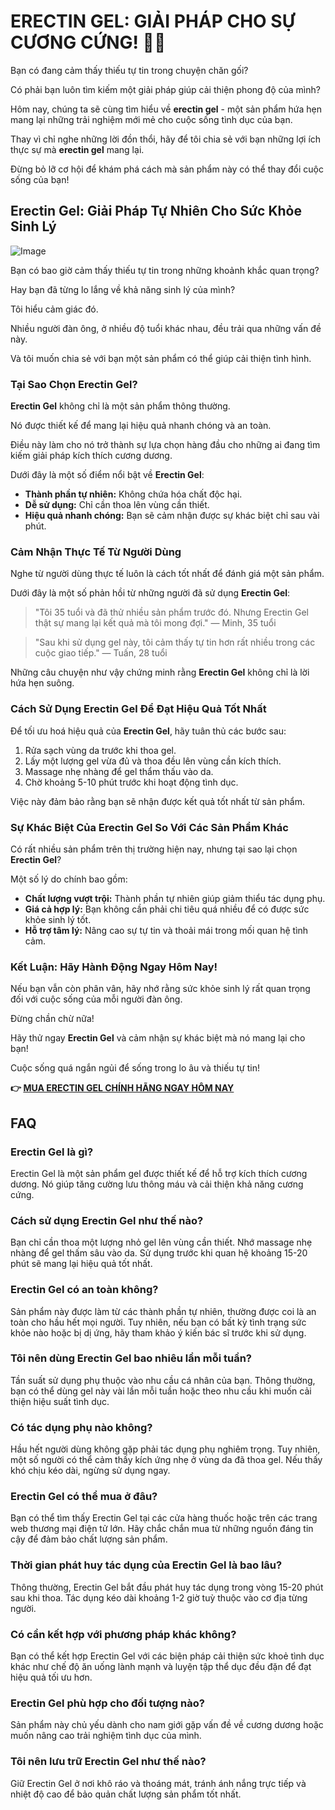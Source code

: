 # ERECTIN GEL: GIẢI PHÁP CHO SỰ CƯƠNG CỨNG! 💪🔥

Bạn có đang cảm thấy thiếu tự tin trong chuyện chăn gối? 

Có phải bạn luôn tìm kiếm một giải pháp giúp cải thiện phong độ của mình? 

Hôm nay, chúng ta sẽ cùng tìm hiểu về **erectin gel** - một sản phẩm hứa hẹn mang lại những trải nghiệm mới mẻ cho cuộc sống tình dục của bạn. 

Thay vì chỉ nghe những lời đồn thổi, hãy để tôi chia sẻ với bạn những lợi ích thực sự mà **erectin gel** mang lại. 

Đừng bỏ lỡ cơ hội để khám phá cách mà sản phẩm này có thể thay đổi cuộc sống của bạn!

## Erectin Gel: Giải Pháp Tự Nhiên Cho Sức Khỏe Sinh Lý

![Image](https://www2.sellhealth.com/257/erectin_gel_6_1.jpg)

Bạn có bao giờ cảm thấy thiếu tự tin trong những khoảnh khắc quan trọng?

Hay bạn đã từng lo lắng về khả năng sinh lý của mình?

Tôi hiểu cảm giác đó.

Nhiều người đàn ông, ở nhiều độ tuổi khác nhau, đều trải qua những vấn đề này.

Và tôi muốn chia sẻ với bạn một sản phẩm có thể giúp cải thiện tình hình.

### Tại Sao Chọn Erectin Gel?

**Erectin Gel** không chỉ là một sản phẩm thông thường. 

Nó được thiết kế để mang lại hiệu quả nhanh chóng và an toàn. 

Điều này làm cho nó trở thành sự lựa chọn hàng đầu cho những ai đang tìm kiếm giải pháp kích thích cương dương.

Dưới đây là một số điểm nổi bật về **Erectin Gel**:

- **Thành phần tự nhiên:** Không chứa hóa chất độc hại.
- **Dễ sử dụng:** Chỉ cần thoa lên vùng cần thiết.
- **Hiệu quả nhanh chóng:** Bạn sẽ cảm nhận được sự khác biệt chỉ sau vài phút.

### Cảm Nhận Thực Tế Từ Người Dùng

Nghe từ người dùng thực tế luôn là cách tốt nhất để đánh giá một sản phẩm. 

Dưới đây là một số phản hồi từ những người đã sử dụng **Erectin Gel**:

> "Tôi 35 tuổi và đã thử nhiều sản phẩm trước đó. 
> Nhưng Erectin Gel thật sự mang lại kết quả mà tôi mong đợi." 
> — Minh, 35 tuổi

> "Sau khi sử dụng gel này, tôi cảm thấy tự tin hơn rất nhiều trong các cuộc giao tiếp." 
> — Tuấn, 28 tuổi

Những câu chuyện như vậy chứng minh rằng **Erectin Gel** không chỉ là lời hứa hẹn suông.

### Cách Sử Dụng Erectin Gel Để Đạt Hiệu Quả Tốt Nhất

Để tối ưu hoá hiệu quả của **Erectin Gel**, hãy tuân thủ các bước sau:

1. Rửa sạch vùng da trước khi thoa gel.
2. Lấy một lượng gel vừa đủ và thoa đều lên vùng cần kích thích.
3. Massage nhẹ nhàng để gel thẩm thấu vào da.
4. Chờ khoảng 5-10 phút trước khi hoạt động tình dục.

Việc này đảm bảo rằng bạn sẽ nhận được kết quả tốt nhất từ sản phẩm.

### Sự Khác Biệt Của Erectin Gel So Với Các Sản Phẩm Khác

Có rất nhiều sản phẩm trên thị trường hiện nay, nhưng tại sao lại chọn **Erectin Gel**? 

Một số lý do chính bao gồm:

- **Chất lượng vượt trội:** Thành phần tự nhiên giúp giảm thiểu tác dụng phụ.
- **Giá cả hợp lý:** Bạn không cần phải chi tiêu quá nhiều để có được sức khỏe sinh lý tốt.
- **Hỗ trợ tâm lý:** Nâng cao sự tự tin và thoải mái trong mối quan hệ tình cảm.

### Kết Luận: Hãy Hành Động Ngay Hôm Nay!

Nếu bạn vẫn còn phân vân, hãy nhớ rằng sức khỏe sinh lý rất quan trọng đối với cuộc sống của mỗi người đàn ông. 

Đừng chần chừ nữa!

Hãy thử ngay **Erectin Gel** và cảm nhận sự khác biệt mà nó mang lại cho bạn!

Cuộc sống quá ngắn ngủi để sống trong lo âu và thiếu tự tin!



**👉 [MUA ERECTIN GEL CHÍNH HÃNG NGAY HÔM NAY](https://gchaffi.com/q4uc7z7Y)**

## FAQ

### **Erectin Gel là gì?**
Erectin Gel là một sản phẩm gel được thiết kế để hỗ trợ kích thích cương dương. Nó giúp tăng cường lưu thông máu và cải thiện khả năng cương cứng.

### **Cách sử dụng Erectin Gel như thế nào?**
Bạn chỉ cần thoa một lượng nhỏ gel lên vùng cần thiết. Nhớ massage nhẹ nhàng để gel thấm sâu vào da. Sử dụng trước khi quan hệ khoảng 15-20 phút sẽ mang lại hiệu quả tốt nhất.

### **Erectin Gel có an toàn không?**
Sản phẩm này được làm từ các thành phần tự nhiên, thường được coi là an toàn cho hầu hết mọi người. Tuy nhiên, nếu bạn có bất kỳ tình trạng sức khỏe nào hoặc bị dị ứng, hãy tham khảo ý kiến bác sĩ trước khi sử dụng.

### **Tôi nên dùng Erectin Gel bao nhiêu lần mỗi tuần?**
Tần suất sử dụng phụ thuộc vào nhu cầu cá nhân của bạn. Thông thường, bạn có thể dùng gel này vài lần mỗi tuần hoặc theo nhu cầu khi muốn cải thiện hiệu suất tình dục.

### **Có tác dụng phụ nào không?**
Hầu hết người dùng không gặp phải tác dụng phụ nghiêm trọng. Tuy nhiên, một số người có thể cảm thấy kích ứng nhẹ ở vùng da đã thoa gel. Nếu thấy khó chịu kéo dài, ngừng sử dụng ngay.

### **Erectin Gel có thể mua ở đâu?**
Bạn có thể tìm thấy Erectin Gel tại các cửa hàng thuốc hoặc trên các trang web thương mại điện tử lớn. Hãy chắc chắn mua từ những nguồn đáng tin cậy để đảm bảo chất lượng sản phẩm.

### **Thời gian phát huy tác dụng của Erectin Gel là bao lâu?**
Thông thường, Erectin Gel bắt đầu phát huy tác dụng trong vòng 15-20 phút sau khi thoa. Tác dụng kéo dài khoảng 1-2 giờ tuỳ thuộc vào cơ địa từng người.

### **Có cần kết hợp với phương pháp khác không?**
Bạn có thể kết hợp Erectin Gel với các biện pháp cải thiện sức khoẻ tình dục khác như chế độ ăn uống lành mạnh và luyện tập thể dục đều đặn để đạt hiệu quả tối ưu hơn.

### **Erectin Gel phù hợp cho đối tượng nào?**
Sản phẩm này chủ yếu dành cho nam giới gặp vấn đề về cương dương hoặc muốn nâng cao trải nghiệm tình dục của mình. 

### **Tôi nên lưu trữ Erectin Gel như thế nào?**  
Giữ Erectin Gel ở nơi khô ráo và thoáng mát, tránh ánh nắng trực tiếp và nhiệt độ cao để bảo quản chất lượng sản phẩm tốt nhất.